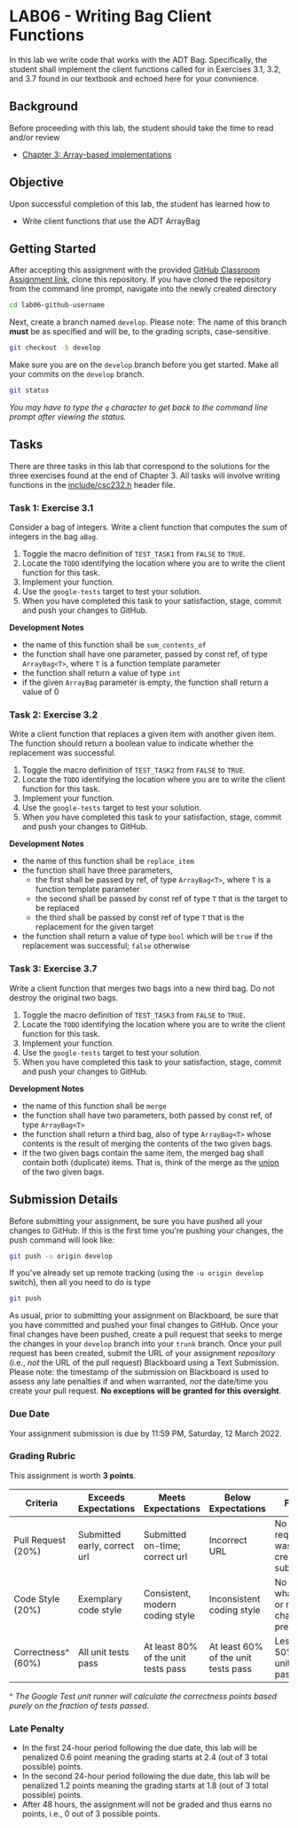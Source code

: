 # LAB06 - Writing Bag Client Functions

In this lab we write code that works with the ADT Bag. Specifically, the student shall implement the client functions called for in Exercises 3.1, 3.2, and 3.7 found in our textbook and echoed here for your convnience.

## Background

Before proceeding with this lab, the student should take the time to read and/or review

* [Chapter 3: Array-based implementations](https://online.vitalsource.com/reader/books/9780134477473/epubcfi/6/84%5B%3Bvnd.vst.idref%3DP7001011925000000000000000001209%5D!/4/2%5BP7001011925000000000000000001209%5D/4%5BP700101192500000000000000000120C%5D/2%5BP7001011925000000000000000009AA2%5D/4%5BP7001011925000000000000000009AA4%5D/2%5BP7001011925000000000000000009AA5%5D/4%5BP7001011925000000000000000009AAD%5D/4%5BP7001011925000000000000000009AAF%5D/8%5BP7001011925000000000000000009AB6%5D/2%5BP7001011925000000000000000009AB7%5D)

## Objective

Upon successful completion of this lab, the student has learned how to

* Write client functions that use the ADT ArrayBag

## Getting Started

After accepting this assignment with the provided [GitHub Classroom Assignment link](https://classroom.github.com/a/OXRQTQjn), clone this repository. If you have cloned the repository from the command line prompt, navigate into the newly created directory

```bash
cd lab06-github-username
```

Next, create a branch named `develop`. Please note: The name of this branch **must** be as specified and will be, to the grading scripts, case-sensitive.

```bash
git checkout -b develop
```

Make sure you are on the `develop` branch before you get started. Make all your commits on the `develop` branch.

```bash
git status
```

_You may have to type the `q` character to get back to the command line prompt after viewing the status._

## Tasks

There are three tasks in this lab that correspond to the solutions for the three exercises found at the end of Chapter 3. All tasks will involve writing functions in the [include/csc232.h](include/csc232.h) header file.

### Task 1: Exercise 3.1

Consider a bag of integers. Write a client function that computes the sum of integers in the bag `aBag`.

1. Toggle the macro definition of `TEST_TASK1` from `FALSE` to `TRUE`.
2. Locate the `TODO` identifying the location where you are to write the client function for this task.
3. Implement your function.
4. Use the `google-tests` target to test your solution.
5. When you have completed this task to your satisfaction, stage, commit and push your changes to GitHub.

**Development Notes**

- the name of this function shall be `sum_contents_of`
- the function shall have one parameter, passed by const ref, of type `ArrayBag<T>`, where `T` is a function template parameter
- the function shall return a value of type `int`
- if the given `ArrayBag` parameter is empty, the function shall return a value of 0

### Task 2: Exercise 3.2

Write a client function that replaces a given item with another given item. The function should return a boolean value to indicate whether the replacement was successful.

1. Toggle the macro definition of `TEST_TASK2` from `FALSE` to `TRUE`.
2. Locate the `TODO` identifying the location where you are to write the client function for this task.
3. Implement your function.
4. Use the `google-tests` target to test your solution.
5. When you have completed this task to your satisfaction, stage, commit and push your changes to GitHub.

**Development Notes**

- the name of this function shall be `replace_item`
- the function shall have three parameters,
  - the first shall be passed by ref, of type `ArrayBag<T>`, where `T` is a function template parameter
  - the second shall be passed by const ref of type `T` that is the target to be replaced
  - the third shall be passed by const ref of type `T` that is the replacement for the given target
- the function shall return a value of type `bool` which will be `true` if the replacement was successful; `false` otherwise

### Task 3: Exercise 3.7

Write a client function that merges two bags into a new third bag. Do not destroy the original two bags.

1. Toggle the macro definition of `TEST_TASK3` from `FALSE` to `TRUE`.
2. Locate the `TODO` identifying the location where you are to write the client function for this task.
3. Implement your function.
4. Use the `google-tests` target to test your solution.
5. When you have completed this task to your satisfaction, stage, commit and push your changes to GitHub.

**Development Notes**

- the name of this function shall be `merge`
- the function shall have two parameters, both passed by const ref, of type `ArrayBag<T>`
- the function shall return a third bag, also of type `ArrayBag<T>` whose contents is the result of merging the contents of the two given bags.
- if the two given bags contain the same item, the merged bag shall contain both (duplicate) items. That is, think of the merge as the [union](https://en.wikipedia.org/wiki/Union_(set_theory)) of the two given bags.

## Submission Details

Before submitting your assignment, be sure you have pushed all your changes to GitHub. If this is the first time you're pushing your changes, the push command will look like:

```bash
git push -u origin develop
```

If you've already set up remote tracking (using the `-u origin develop` switch), then all you need to do is type

```bash
git push
```

As usual, prior to submitting your assignment on Blackboard, be sure that you have committed and pushed your final changes to GitHub. Once your final changes have been pushed, create a pull request that seeks to merge the changes in your `develop` branch into your `trunk` branch. Once your pull request has been created, submit the URL of your assignment _repository_ (i.e., _not_ the URL of the pull request) Blackboard using a Text Submission. Please note: the timestamp of the submission on Blackboard is used to assess any late penalties if and when warranted, _not_ the date/time you create your pull request. **No exceptions will be granted for this oversight**.

### Due Date

Your assignment submission is due by 11:59 PM, Saturday, 12 March 2022.

### Grading Rubric

This assignment is worth **3 points**.

| Criteria           | Exceeds Expectations         | Meets Expectations                  | Below Expectations                  | Failure                                        |
|--------------------|------------------------------|-------------------------------------|-------------------------------------|------------------------------------------------|
| Pull Request (20%) | Submitted early, correct url | Submitted on-time; correct url      | Incorrect URL                       | No pull request was created or submitted       |
| Code Style (20%)   | Exemplary code style         | Consistent, modern coding style     | Inconsistent coding style           | No style whatsoever or no code changes present |
| Correctness^ (60%) | All unit tests pass          | At least 80% of the unit tests pass | At least 60% of the unit tests pass | Less than 50% of the unit tests pass           |

^ _The Google Test unit runner will calculate the correctness points based purely on the fraction of tests passed_.

### Late Penalty

* In the first 24-hour period following the due date, this lab will be penalized 0.6 point meaning the grading starts at 2.4 (out of 3 total possible) points.
* In the second 24-hour period following the due date, this lab will be penalized 1.2 points meaning the grading starts at 1.8 (out of 3 total possible) points.
* After 48 hours, the assignment will not be graded and thus earns no points, i.e., 0 out of 3 possible points.

